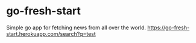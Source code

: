 # go-fresh-start

Simple go app for fetching news from all over the world.
https://go-fresh-start.herokuapp.com/search?q=test
